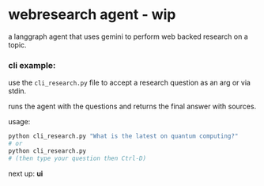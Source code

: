 # webresearch agent - wip

a langgraph agent that uses gemini to perform web backed research on a topic.

### cli example:
use the `cli_research.py` file to accept a research question as an arg or via stdin. 

runs the agent with the questions and returns the final answer with sources.

usage:
~~~sh
python cli_research.py "What is the latest on quantum computing?"
# or
python cli_research.py
# (then type your question then Ctrl-D)
~~~

next up: **ui**
